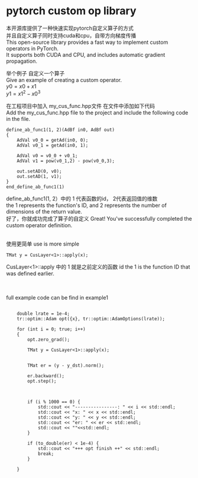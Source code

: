 # pytorch custom op library



本开源库提供了一种快速实现pytorch自定义算子的方式  
并且自定义算子同时支持cuda和cpu，自带方向梯度传播  
This open-source library provides a fast way to implement custom operators in PyTorch.  
It supports both CUDA and CPU, and includes automatic gradient propagation.
<br />

举个例子  自定义一个算子  
Give an example of creating a custom operator.  
$`y0=x0+x1`$  
$`y1=x1^2-x0^3`$  


在工程项目中加入 my_cus_func.hpp文件  在文件中添加如下代码  
Add the my_cus_func.hpp file to the project and include the following code in the file.
```
define_ab_func1(1, 2)(AdBf in0, AdBf out)
{
	AdVal v0_0 = getAd(in0, 0);
	AdVal v0_1 = getAd(in0, 1);

	AdVal v0 = v0_0 + v0_1;
	AdVal v1 = pow(v0_1,2) - pow(v0_0,3);

	out.setAD(0, v0);
	out.setAD(1, v1);
}
end_define_ab_func1(1)

```
define_ab_func1(1, 2）中的 1 代表函数的id， 2代表返回值的维数  
 the 1 represents the function's ID, and 2 represents the number of dimensions of the return value.  
好了，你就成功完成了算子的自定义
Great! You've successfully completed the custom operator definition.  
<br />


使用更简单
use is more simple

```
TMat y = CusLayer<1>::apply(x);
```
CusLayer<1>::apply 中的 1 就是之前定义的函数 id
the 1 is the function ID that was defined earlier.  
<br />

<br />
full example code can be find in example1 

```

	double lrate = 1e-4;
	tr::optim::Adam opt({x}, tr::optim::AdamOptions(lrate));

	for (int i = 0; true; i++)
	{
		opt.zero_grad();

		TMat y = CusLayer<1>::apply(x);


		TMat er = (y - y_dst).norm();

		er.backward();
		opt.step();

		

		if (i % 1000 == 0) {
			std::cout << "----------------: " << i << std::endl;
			std::cout << "x: " << x << std::endl;
			std::cout << "y: " << y << std::endl;
			std::cout << "er: " << er << std::endl;
			std::cout << ""<<std::endl;
		}

		if (to_double(er) < 1e-4) {
			std::cout << "+++ opt finish ++" << std::endl;
			break;
		}

	}

```



  

